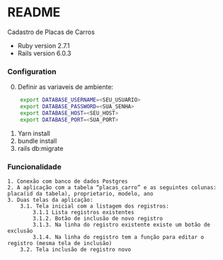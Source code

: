 # README

Cadastro de Placas de Carros

* Ruby version 2.7.1
* Rails version 6.0.3

### Configuration

  0. Definir as variaveis de ambiente:
  
```bash
    export DATABASE_USERNAME=<SEU_USUARIO>
    export DATABASE_PASSWORD=<SUA_SENHA>
    export DATABASE_HOST=<SEU_HOST>
    export DATABASE_PORT=<SUA_PORT>

```
   
    
  1. Yarn install
  2. bundle install
  3. rails db:migrate
  
### Funcionalidade 

    1. Conexão com banco de dados Postgres
    2. A aplicação com a tabela “placas_carro” e as seguintes colunas: placa(id da tabela), proprietario, modelo, ano
    3. Duas telas da aplicação:
        3.1. Tela inicial com a listagem dos registros:
            3.1.1 Lista registros existentes
            3.1.2. Botão de inclusão de novo registro
            3.1.3. Na linha do registro existente existe um botão de exclusão
            3.1.4. Na linha do registro tem a função para editar o registro (mesma tela de inclusão)
        3.2. Tela inclusão de registro novo
